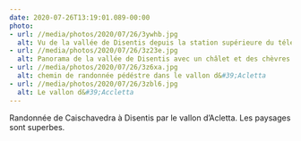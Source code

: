 ```yaml
---
date: 2020-07-26T13:19:01.089-00:00
photo:
- url: //media/photos/2020/07/26/3ywhb.jpg
  alt: Vu de la vallée de Disentis depuis la station supérieure du téléphérique à caischavedra
- url: //media/photos/2020/07/26/3z23e.jpg
  alt: Panorama de la vallée de Disentis avec un châlet et des chèvres en premier plan
- url: //media/photos/2020/07/26/3z6xa.jpg
  alt: chemin de randonnée pédéstre dans le vallon d&#39;Acletta
- url: //media/photos/2020/07/26/3zbl6.jpg
  alt: Le vallon d&#39;Accletta
---
```

Randonnée de Caischavedra à Disentis par le vallon d’Acletta.
Les paysages sont superbes. 
